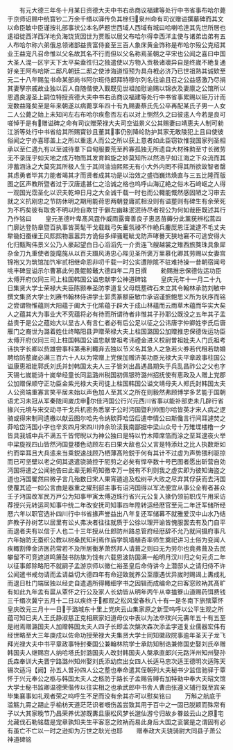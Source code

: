 <!-- { "loadSidebar": true } -->
　　有元大德三年冬十月某日资德大夫中书右丞商议福建等处行中书省事布哈尔薨于京师诏赐中统寳钞二万余千缗以驿传负其榇归泉州命有司议赠谥撰墓碑而其文以命臣敏中臣谨按礼部事状公本名萨题世西域人西域有城曰哈喇哈逹其先世所居也逺祖徙西洋西洋地负海饶货因世为贾贩以居父布哈尔得幸西洋主使与诸弟齿弟有五人布哈尔称六弟俄总领诸部益贵富侍妾至三百人象床黄金饰称是布哈尔殁公克绍其业王益宠凡召命惟以父名故其名不行而但以父名称焉圣朝之平宋也公闻之喜曰中国大圣人混一区宇天下太平矣盍徃归之独遣使以方物入贡极诸瓌异自是终嵗不絶复通好亲王阿布哈斯二邸凡朝廷二邸之使涉海道恒预为具舟栰必济乃已世祖熟其诚欵至元二十八年赐玺书命某部尚书阿尔班侍郎拜特穆尔列名往谕且召之公益感激乃尽捐其妻孥宗戚故业独以百人自随偕使入觐既见世祖加慰谕赐以锦衣及妻廪之公馆所以恩遇良渥圣上嗣位特授资德大夫中书右丞商议福建等处行中书省事累赐以钜万计而宠数益隆矣至是年来朝遂以病薨享年四十有九赐妻蔡氏先公卒再配某氏子男一人女二人公薨之始上未知问左右布哈尔疾愈否左右以对上恻然久之曰彼逺人今若是良可嗟悼于是有赠谥碑之命有司议赠荣禄大夫司空谥景义公其赐妻曰靖恵夫人制可勑江浙等处行中书省给其所赐寳钞且董其事仍别降纶防护其家无敢陵犯上且曰使彼俗闻之宁亦喜耶盖上之所以重逺人而公之所以获上意者如此臣窃钦惟我国家列圣相承以至仁遇九有以至诚待羣下自甸服要荒至矜寡孤独无所遗自大材殊勲至寸长微劳无不录厐乎如天地之成万物而其发育斡旋之妙莫知所以然浩乎如江海之下众流而其渟蓄涵泳之大莫究其所极人生于其间油油熙熙无有小大外内罔不得其所欲故智者罄其虑勇者毕其力能者竭其才而贤者成其功是以治效之盛岿巍炜焕直与三五比隆而版图之区声教所暨者过于汉唐逺甚仁之洽诚之格也呜呼山海辽絶之俗木石﨑岖之人得一观国光霑圣化以识夫乾坤日月之大全诚千载一时也而公輙能慨然感固陋之习审去就之义抗刚忠之节防休明之期用能荷恩两朝登庸贰相没则有谥塟则有碑生有余荣死为不朽矣彼有取舍不明以险自欺甘于僻左幽昧泯泯待尽者视公为何如哉臣既述其行乃作铭曰
　　皇元圣德叶卑髙风霆作威雨露膏善良子恵恶苗薅分此薰莸辨松蒿四门廓达登防臯暨百执事皆英髦干戈载戢弓矢櫜氛祲不作絶兵鏖厐恩汪濊逮不毛丈夫犂锄妇蚕缫王风熙熙物嚣嚣异方诡俗多绎骚睚眦戈防声哮謈天狭地窘不可逃安得大化归甄陶伟景义公乃人豪起望白日心滔滔先一介贡连飞艘越裳之雉西旅獒珠具象犀杂金刀九重使者旋麾旄从以百夫蹑风涛忠心陛见圣所褒万里慕化卿其劳赐以女妻宫锦袍又为筑馆加饩牢贰相继命恩非叨千载一时公实遭隙隂不驻难持操一昔朝宿闻号咷丰碑显谥示尔曹慕此何畏鲲鲸鼇大德四年二月日撰
　　勑赐推忠保德佐运功臣太傅开府仪同三司上柱国韩国公谥忠献李公神道碑铭
　　皇庆元年十一月二十九日集贤大学士荣禄大夫臣陈颢奉圣防李道复父母既塟碑石未立其令翰林承防刘敏中撰文集贤大学士刘赓书翰林侍讲学士郭贯篆额臣敏巾承诏谨摭鲍思义所为状序而铭之尝谓物惟蕴则大阳蕴于阖大于化隂蕴于辟大于成山林蕴而云雨草木蕴而华实大矣人之蕴其大为事业大不究蕴将必有待而所谓待者非惟其子孙耶公既没之五年其子孟益贵于是公之蕴始大以显古人有言仁者必有后公足以征之公讳唐字仲卿姓李氏后唐雁门之裔世为潞着姓仕终略阳县尹赠荣禄大夫上柱国潞国公加赠推忠保德佐运功臣太傅开府仪同三司上柱国韩国公谥忠献曽祖考讳禋金进义校尉曽祖妣夫人门氏祖考讳执字长卿以赀雄尝事科第弗利輙弃去独以节义名其急人之急若火券若代租若助婚聘给防塟嵗必满三百六十人以为常赠上党侯加赠济美功臣光禄大夫平章政事柱国公谥康恵祖妣郭氏刘氏并封韩国太夫人三子皆刘出昌遇昌期失于兵乱昌祚公之父也字天锡七嵗能诗十嵗举经童长同监潞州税国初佩银符潞州招抚使有恵政及人赠上党郡公加赠保顺守正功臣金紫光禄大夫司徒上柱国韩国公谥文靖母夫人郑氏封韩国太夫人公资端重寡言笑平居未始以声色加人至其义之所在则毅然弗顾博学多艺能于国朝语尤习未冠从军秦陇间嵗戊申尔佳沔国公行兴元西川省事以能补部吏未几辟行省掾兴元境与宋交动寻干戈兵机密务悉掌于公时沔国暨利帅图尔哈皆英才宋人病之逻骑或得宋制司遗檄以献云图尔哈先令纳欵莽哈岱后遣申情公曰斯儳言行间耳遽焚之莽哈岱沔国小字也辛亥四月宋四川帅余玠渎我南鄙据中梁山众号十万雉堞楼橹一夕皆具我城中兵不满五千皆愕睨以为神公独曰是特以竹木障席箔而涂之垩耳逮夜火举中梁旋视四山皆然沔国登楼色动顾左右曰果大敌也公乂言是特添灶之比人执数炬如约而举耳且大兵逺来当乘鋭速战顾乃栖薄髙险鋭于何有其计不过虚为声势猥利驱掠而已可坚壁以老之伺其退遣骁骑控于阨剪之必矣有悍卒数十号巴图者愿出斫营自効沔国将遣之公闻驰告曰此辈无赖苟知徼幸万一脱有不利则我之虚实即为彼知诲盗之道也沔国矍然曰微子言几殆数日宋人果宵遁追及松树平大败之尽弃其俘获而去沔国使覆其迹一如公言由是器重之擢刑部主事有诏沔国得以军法便宜从事公全宥者甚众壬子沔国改军民万戸公为知事甲寅太傅迈珠行省兴元公复入掾仍领前职戊午用采访荐授兴元转运司知事中统二年改安抚司知事四年陞转运经厯官至元二年迁军储所经厯六年以职官选补四川行中书省掾声誉益出八年复还军储幕不就雅爱汉中山水乃结庐教子孙树艺以居里有讼乆弗决者往往就质于公徐以理开谕皆愧服罢去有及门自平而退者夫有以信于人也二十三年授从仕郎防州路总管府经厯辞不允乃就间摄府事凡六年始防无蚕织公教以树桑民知利焉作庙学筑墙植杏率师生奠祀讲习土俗为变闻人疾輙割俸金济医药常若不及所居衡茅萧然邦人请葺之则曰无为劳尔也竟弗葺及去民攀留不可竞遮道鸣箫鼓书防旗为饯有六载恩波防国满一船明月汉川归之句元贞二年以征事郎除略阳不就嗣子孟游京师以徽仁裕圣皇后命侍讲今上潜邸乆之请归侍不许公闻遣书戒勿请而孟请益切大德四年有命迎致就养公至廪遇优异嵗时赐谒上夀成礼而退日杜门端居独以经史自遣遇所得輙细字书之因辑而成编命之曰客窓败衲其髙旷有如此九年孟有扈从覃怀之行公及家人长幼皆从明年丙午从幸搕簝山道赐药饵费钱三千缗次冀宁五月十二日以疾终于都观之松风堂春秋八十有一是冬南下旅殡覃怀皇庆改元三月十一日于潞城东十里上党庆云山集家原之新茔呜呼以公平生观之所蕴可知已夫人王氏静淑慈正克相厥家妇道母仪中表以为法卒殡兴元夀年五十有五至是祔焉赠潞国夫人加赠韩国太夫人四子长即孟次槃次森次添孟字道复业儒器宏伟有经世略至大三年庚戍以佐命功授荣禄大夫集贤大学士同知徽政院事逾年圣天子龙飞拜光禄大夫中书平章政事特封秦国公兼翰林院学士承防知制诰兼修国史娶刘氏卒赠韩国夫人继赐宫人纳哈塔氏封潞国夫人改封韩国夫人槃承直郎兴元路洋州知州娶孙氏森奉训大夫晋宁路潞州知州娶刘氏添幼庶出女四人长适马忠次适王德明次适陈天锡次适冯【阙】孙五人曽孙四人公之塟也奉命遣其侄朝列大夫秘书少监信驰驿于覃怀于兴元奉公之柩与韩国太夫人之柩防于路长子孟赐告赙有加特勑中奉大夫昭文馆大学士秘书监卿温德荣偕传以往实相之也承武郎中书舎人曹由张遵义辅行既至宾亲毕集襄事如礼观者荣之呜呼生不足而没有余其亦可以慰矣铭曰
　　万斛之航底于滥觞九霄之翮止乎榆枋天道茫茫识者嘅伤盖尝致其用于百中之一固已脱颖而殊常有子以大其家晚节乃昌荣养优游既夀且康松风梦长邈仙游兮归故乡眷兹云山之原宅允藏伐石勒铭载是宠章孰知夫生平客窓之败衲而易此身后大国之衮裳是之谓固有必有虽亡不亡以一时之逊抑为万世之耿光也耶
　　赠奉政大夫骁骑尉大同县子萧公神道碑铭
